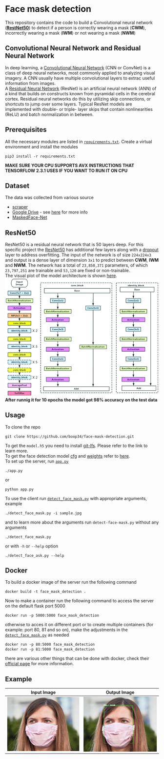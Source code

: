 # Face mask detection

This repository contains the code to build a Convolutional neural network ([**RestNet50**](https://arxiv.org/abs/1512.03385)) to detect if a person is correctly wearing a mask (**CWM**), incorrectly wearing a mask (**IWM**) or not wearing a mask (**NWM**)

## Convolutional Neural Network and Residual Neural Network
In deep learning, a [Convolutional Neural Network](https://en.wikipedia.org/wiki/Convolutional_neural_network) (CNN or ConvNet) is a class of deep neural networks, most commonly applied to analyzing visual imagery. A CNN usually have multiple convolutional layers to extrac useful information from images.<br>A [Residual Neural Network](https://en.wikipedia.org/wiki/Residual_neural_network) (ResNet) is an artificial neural network (ANN) of a kind that builds on constructs known from pyramidal cells in the cerebral cortex. Residual neural networks do this by utilizing skip connections, or shortcuts to jump over some layers. Typical ResNet models are implemented with double- or triple- layer skips that contain nonlinearities (ReLU) and batch normalization in between.

## Prerequisites
All the necessary modules are listed in [`requirements.txt`](./requirements.txt). Create a virtual environment and install the modules
```
pip3 install -r requirements.txt
```
**MAKE SURE YOUR CPU SUPPORTS AVX INSTRUCTIONS THAT TENSORFLOW 2.3.1 USES IF YOU WANT TO RUN IT ON CPU**
## Dataset
The data was collected from various source
* [scraper](./scraper.py)
* [Google Drive](https://drive.google.com/drive/folders/1XDte2DL2Mf_hw4NsmGst7QtYoU7sMBVG) - see [here](https://github.com/chandrikadeb7/Face-Mask-Detection) for more info
* [MaskedFace-Net](https://github.com/cabani/MaskedFace-Net)

## ResNet50
ResNet50 is a residual neural network that is 50 layers deep. For this specific project the [ResNet50](./ResNet50.py) has additional few layers along with a [dropout](https://en.wikipedia.org/wiki/Dilution_(neural_networks)) layer to address overfitting. The input of the network is of size `224x224x3` and output is a dense layer of dimension `3x1` to predict between **CWM**, **IWM** and **NWM**. The network has a total of `23,850,371` parameters, of which `23,797,251` are trainable and `53,120` are fixed or non-trainable.<br>
The visual plot of the model architecture is shown [here](./ResNet50.png).
![alt text](./assets/ResNet50Architecture.png "Original ResNet50 Architecture")
**After runnig it for 10 epochs the model got 98% accuracy on the test data**
## Usage
To clone the repo
```
git clone https://github.com/boop34/face-mask-detection.git
```
To get the `model.h5` you need to install [git-lfs](https://git-lfs.github.com/). Please refer to the link to learn more.<br>
To get the face detection model [cfg](https://github.com/sthanhng/yoloface/tree/master/cfg) and [weights](https://github.com/sthanhng/yoloface/tree/master/model-weights) refer to [here](https://github.com/sthanhng/yoloface).<br>
To set up the server, run [`app.py`](./app.py)
```
./app.py
```
or
```
python app.py
```
To use the client run [`detect_face_mask.py`](./detect_face_mask.py) with appropriate arguments, example
```
./detect_face_mask.py -i sample.jpg
```
and to learn more about the arguments run `detect-face-mask.py` without any arguments
```
./detect_face_mask.py
```
or with `-h` or `--help` option
```
./detect_face_ask.py --help
```
## Docker
To build a docker image of the server run the following command
```
docker build -t face_mask_detection .
```
Now to make a container run the following command to access the server on the default flask port 5000
```
docker run -p 5000:5000 face_mask_detection
```
otherwise to acces it on different port or to create multiple containers (for example: port 80, 81 and so on), make the adjustments in the [`detect_face_mask.py`](./detect_face_mask.py) as needed
```
docker run -p 80:5000 face_mask_detection
docker run -p 81:5000 face_mask_detection
```
there are various other things that can be done with docker, check their [official page](https://www.docker.com/) for more information.
## Example
Input Image                             |Output Image
:--------------------------------------:|:-------------------:
![alt text](./assets/sample.jpg "input")|![alt text](./assets/sample_CWM.jpg "output")
